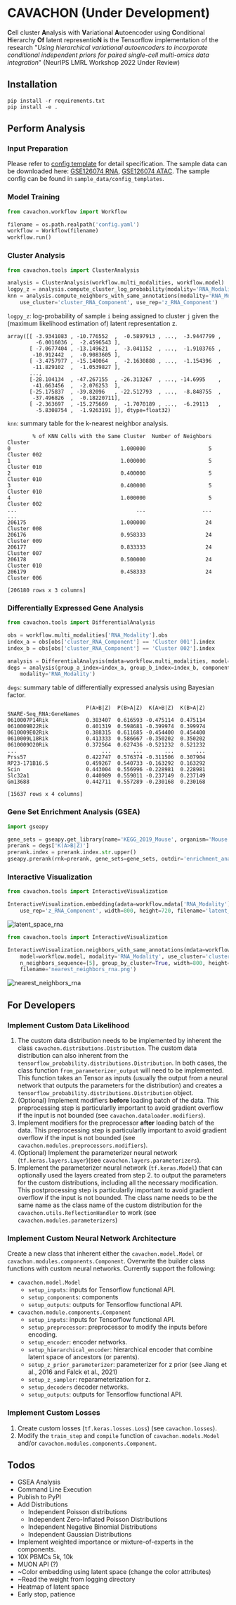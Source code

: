 # CAVACHON (Under Development)
**C**ell cluster **A**nalysis with **V**ariational **A**utoencoder using **C**onditional **H**ierarchy **Of** latent representio**N** is the Tensorflow implementation of the research "_Using hierarchical variational autoencoders to incorporate conditional independent priors for paired single-cell multi-omics data integration_" (NeurIPS LMRL Workshop 2022 Under Review)
<!--by PH Hsieh, RX Hsiao, T Belova, KT Ferenc, A Mathelier, R Burkholz, CY Chen, GK Sandve, ML Kuijjer.-->

## Installation
```
pip install -r requirements.txt
pip install -e .
```

## Perform Analysis
### Input Preparation
Please refer to [config template](./sample_data/config_templates/README.md) for detail specification. 
The sample data can be downloaded here: [GSE126074 RNA](https://drive.google.com/file/d/1ONp7Z-ur7MIF6jfn_mez6EZDT48xJaNL/view?usp=sharing), [GSE126074 ATAC](https://drive.google.com/file/d/1lvLDWWFI4y13oaYYtNe6RHUsduy-rnj6/view?usp=sharing). The sample config can be found in `sample_data/config_templates`.

### Model Training
```python
from cavachon.workflow import Workflow

filename = os.path.realpath('config.yaml')
workflow = Workflow(filename)
workflow.run()
```

### Cluster Analysis
```python
from cavachon.tools import ClusterAnalysis

analysis = ClusterAnalysis(workflow.multi_modalities, workflow.model)
logpy_z = analysis.compute_cluster_log_probability(modality='RNA_Modality', component='RNA_Component')
knn = analysis.compute_neighbors_with_same_annotations(modality='RNA_Modality' 
    use_cluster='cluster_RNA_Component', use_rep='z_RNA_Component')
```
`logpy_z`: log-probability of sample `i` being assigned to cluster `j` given the (maximum likelihood estimation of) latent representation z.
```
array([[ -3.9341083 , -10.776552  ,  -0.5897913 , ...,  -3.9447799 ,
         -6.0016036 ,  -2.4596543 ],
       [ -7.0677404 , -13.149621  ,  -3.041152  , ...,  -1.9103765 ,
        -10.912442  ,  -0.9083605 ],
       [ -3.4757977 , -15.140064  ,  -2.1630888 , ...,  -1.154396  ,
        -11.829102  ,  -1.0539827 ],
       ...,
       [-28.104134  , -47.267155  , -26.313267  , ..., -14.6995    ,
        -41.663456  ,  -2.076253  ],
       [-25.175837  , -39.82096   , -22.512793  , ...,  -8.848755  ,
        -37.496826  ,  -0.18220711],
       [ -2.363697  , -15.275669  ,  -1.7070189 , ...,  -6.29113   ,
         -5.8308754 ,  -1.9263191 ]], dtype=float32)
```
`knn`: summary table for the k-nearest neighbor analysis.
```
        % of KNN Cells with the Same Cluster  Number of Neighbors      Cluster
0                                   1.000000                    5  Cluster 002
1                                   1.000000                    5  Cluster 010
2                                   0.400000                    5  Cluster 010
3                                   0.400000                    5  Cluster 010
4                                   1.000000                    5  Cluster 002
...                                      ...                  ...          ...
206175                              1.000000                   24  Cluster 008
206176                              0.958333                   24  Cluster 009
206177                              0.833333                   24  Cluster 007
206178                              0.500000                   24  Cluster 010
206179                              0.458333                   24  Cluster 006

[206180 rows x 3 columns]
```

### Differentially Expressed Gene Analysis
```python
from cavachon.tools import DifferentialAnalysis

obs = workflow.multi_modalities['RNA_Modality'].obs
index_a = obs[obs['cluster_RNA_Component'] == 'Cluster 001'].index
index_b = obs[obs['cluster_RNA_Component'] == 'Cluster 002'].index

analysis = DifferentialAnalysis(mdata=workflow.multi_modalities, model=workflow.model)
degs = analysis(group_a_index=index_a, group_b_index=index_b, component='RNA_Component', 
    modality='RNA_Modality')
```
`degs`: summary table of differentially expressed analysis using Bayesian factor.
```
                         P(A>B|Z)  P(B>A|Z)  K(A>B|Z)  K(B>A|Z)
SNARE-Seq_RNA:GeneNames                                        
0610007P14Rik            0.383407  0.616593 -0.475114  0.475114
0610009B22Rik            0.401319  0.598681 -0.399974  0.399974
0610009E02Rik            0.388315  0.611685 -0.454400  0.454400
0610009L18Rik            0.413333  0.586667 -0.350202  0.350202
0610009O20Rik            0.372564  0.627436 -0.521232  0.521232
...                           ...       ...       ...       ...
Prss57                   0.422747  0.576374 -0.311506  0.307904
RP23-171B16.5            0.459267  0.540733 -0.163292  0.163292
Scin                     0.443004  0.556996 -0.228981  0.228981
Slc32a1                  0.440989  0.559011 -0.237149  0.237149
Gm13688                  0.442711  0.557289 -0.230168  0.230168

[15637 rows x 4 columns]
```
### Gene Set Enrichment Analysis (GSEA)
```python
import gseapy

gene_sets = gseapy.get_library(name='KEGG_2019_Mouse', organism='Mouse')
prerank = degs['K(A>B|Z)']
prerank.index = prerank.index.str.upper()
gseapy.prerank(rnk=prerank, gene_sets=gene_sets, outdir='enrichment_analysis')
```


### Interactive Visualization
```python
from cavachon.tools import InteractiveVisualization

InteractiveVisualization.embedding(adata=workflow.mdata['RNA_Modality'], 
    use_rep='z_RNA_Component', width=800, height=720, filename='latent_space_rna.html')
```
![latent_space_rna](./assets/latent_space_rna.png)

```python
from cavachon.tools import InteractiveVisualization

InteractiveVisualization.neighbors_with_same_annotations(mdata=workflow.multi_modalities, 
    model=workflow.model, modality='RNA_Modality', use_cluster='cluster_RNA', use_rep='z_RNA', 
    n_neighbors_sequence=[5], group_by_cluster=True, width=800, height=720, 
    filename='nearest_neighbors_rna.png')
```
![nearest_neighbors_rna](./assets/nearest_neighbors_rna.png)

## For Developers
### Implement Custom Data Likelihood
1. The custom data distribution needs to be implemented by inherent the class `cavachon.distributions.Distribution`. The custom data distribution can also inherent from the `tensorflow_probability.distributions.Distribution`. In both cases, the class function `from_parameterizer_output` will need to be implemented. This function takes an Tensor as inputs (usually the output from a neural network that outputs the parameters for the distribution) and creates a  `tensorflow_probability.distributions.Distribution` object.
2. (Optional) Implement modifiers **before** loading batch of the data. This preprocessing step is particularlly important to avoid gradient overflow if the input is not bounded (see `cavachon.dataloader.modifiers`).
3. Implement modifiers for the preprocessor **after** loading batch of the data. This preprocessing step is particularlly important to avoid gradient overflow if the input is not bounded (see `cavachon.modules.preprocessors.modifiers`).
2. (Optional) Implement the parameterizer neural network (`tf.keras.layers.Layer`)(see `cavachon.layers.parameterizers`).
3. Implement the parameterizer neural network (`tf.keras.Model`) that can optionally used the layers created from step 2. to output the parameters for the custom distributions, including all the necessary modification. This postprocessing step is particularlly important to avoid gradient overflow if the input is not bounded. The class name needs to be the same name as the class name of the custom distribution for the `cavachon.utils.ReflectionHandler` to work (see `cavachon.modules.parameterizers`)


### Implement Custom Neural Network Architecture
Create a new class that inherent either the `cavachon.model.Model` or `cavachon.modules.components.Component`. Overwrite the builder class functions with custom neural networks. Currently support the following:
* `cavachon.model.Model`
  * `setup_inputs`: inputs for Tensorflow functional API. 
  * `setup_components`: components
  * `setup_outputs`: outputs for Tensorflow functional API. 
* `cavachon.module.components.Component`
  * `setup_inputs`: inputs for Tensorflow functional API.
  * `setup_preprocessor`: preprocessor to modify the inputs before encoding.
  * `setup_encoder`: encoder networks.
  * `setup_hierarchical_encoder`: hierarchical encoder that combine latent space of ancestors (or parents).
  * `setup_z_prior_parameterizer`: parameterizer for z prior (see Jiang et al., 2016 and Falck et al., 2021)
  * `setup_z_sampler`: reparameterization for z.
  * `setup_decoders` decoder networks.
  * `setup_outputs`: outputs for Tensorflow functional API. 

### Implement Custom Losses
1. Create custom losses (`tf.keras.losses.Loss`) (see `cavachon.losses`).
2. Modify the `train_step` and `compile` function of `cavachon.models.Model` and/or `cavachon.modules.components.Component`.

## Todos
* GSEA Analysis
* Command Line Execution
* Publish to PyPI
* Add Distributions
  * Independent Poisson distributions
  * Independent Zero-Inflated Poisson Distributions
  * Independent Negative Binomial Distributions
  * Independent Gaussian Distributions
* Implement weighted importance or mixture-of-experts in the components.
* 10X PBMCs 5k, 10k
* MUON API (?) 
* ~Color embedding using latent space (change the color attributes)
* ~Read the weight from logging directory
* Heatmap of latent space
* Early stop, patience

